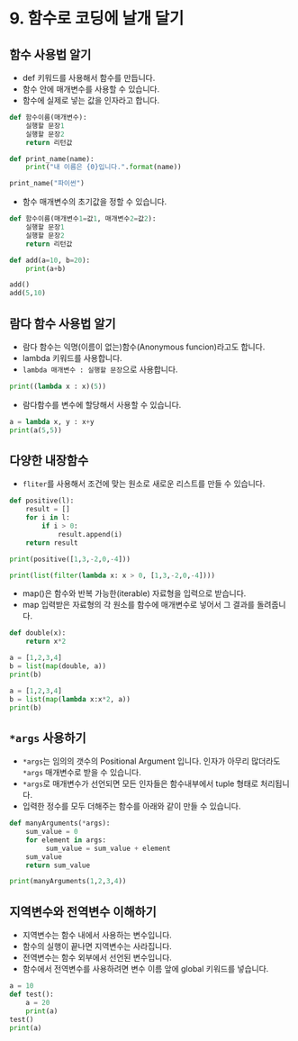 # 9. 함수로 코딩에 날개 달기
## 함수 사용법 알기
* def 키워드를 사용해서 함수를 만듭니다.
* 함수 안에 매개변수를 사용할 수 있습니다.
* 함수에 실제로 넣는 값을 인자라고 합니다. 
```python
def 함수이름(매개변수):
    실행할 문장1
    실행할 문장2
    return 리턴값
```

```python
def print_name(name):
    print("내 이름은 {0}입니다.".format(name))

print_name("파이썬")
```

* 함수 매개변수의 초기값을 정할 수 있습니다.
```python
def 함수이름(매개변수1=값1, 매개변수2=값2):
    실행할 문장1
    실행할 문장2
    return 리턴값
```

```python
def add(a=10, b=20):
    print(a+b)

add()
add(5,10)
```

## 람다 함수 사용법 알기
* 람다 함수는 익명(이름이 없는)함수(Anonymous funcion)라고도 합니다. 
* lambda 키워드를 사용합니다.
* ```lambda 매개변수 : 실행할 문장```으로 사용합니다.
```python
print((lambda x : x)(5))
```

* 람다함수를 변수에 할당해서 사용할 수 있습니다.
```python
a = lambda x, y : x+y
print(a(5,5))
```

## 다양한 내장함수
* ```fliter```를 사용해서 조건에 맞는 원소로 새로운 리스트를 만들 수 있습니다.
```python
def positive(l): 
    result = [] 
    for i in l: 
        if i > 0: 
            result.append(i) 
    return result

print(positive([1,3,-2,0,-4]))
```

```python
print(list(filter(lambda x: x > 0, [1,3,-2,0,-4])))
```

* map()은 함수와 반복 가능한(iterable) 자료형을 입력으로 받습니다.
* map 입력받은 자료형의 각 원소를 함수에 매개변수로 넣어서 그 결과를 돌려줍니다.
```python
def double(x):
    return x*2

a = [1,2,3,4]
b = list(map(double, a))
print(b)
```

```python
a = [1,2,3,4]
b = list(map(lambda x:x*2, a))
print(b)
```

## ```*args``` 사용하기
* ```*args```는 임의의 갯수의 Positional Argument 입니다. 인자가 아무리 많더라도 ```*args``` 매개변수로 받을 수 있습니다.
* ```*args```로 매개변수가 선언되면 모든 인자들은 함수내부에서 tuple 형태로 처리됩니다.
* 입력한 정수를 모두 더해주는 함수를 아래와 같이 만들 수 있습니다.
```python
def manyArguments(*args):
    sum_value = 0
    for element in args:
         sum_value = sum_value + element
    sum_value
    return sum_value

print(manyArguments(1,2,3,4))
```

## 지역변수와 전역변수 이해하기
* 지역변수는 함수 내에서 사용하는 변수입니다.
* 함수의 실행이 끝나면 지역변수는 사라집니다.
* 전역변수는 함수 외부에서 선언된 변수입니다.
* 함수에서 전역변수를 사용하려면 변수 이름 앞에 global 키워드를 넣습니다.
```python
a = 10
def test():
    a = 20
    print(a)
test()    
print(a)   
```
